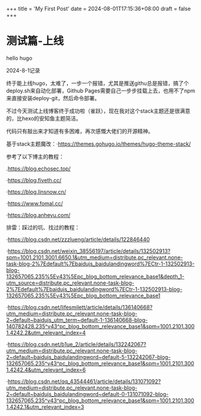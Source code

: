 +++
title = 'My First Post'
date = 2024-08-01T17:15:36+08:00
draft = false
+++

# 测试篇-上线

hello hugo

2024-8-1记录

终于能上线hugo，太难了，一步一个报错，尤其是推送githu总是报错，搞了个deploy.sh来自动化部署，Github Pages需要自己一步步挂载上去，也用不了npm来直接安装deploy-git，然后命令部署。



不过今天测试上线博客终于成功啦（雀跃），现在我对这个stack主题还是很满意的，比hexo的安知鱼主题简洁。

代码只有敲出来才知道有多困难，再次感慨大佬们的开源精神。



基于stack主题魔改：·https://themes.gohugo.io/themes/hugo-theme-stack/



参考了以下博主的教程：

.https://blog.echosec.top/

·https://blog.fiveth.cc/

·https://blog.linsnow.cn/

·https://www.fomal.cc/

·https://blog.anheyu.com/





排雷：踩过的坑、找过的教程：

·https://blog.csdn.net/zzzlueng/article/details/122846440



·https://blog.csdn.net/weixin_38556197/article/details/132502913?spm=1001.2101.3001.6650.1&utm_medium=distribute.pc_relevant.none-task-blog-2%7Edefault%7Ebaidujs_baidulandingword%7ECtr-1-132502913-blog-132657065.235%5Ev43%5Epc_blog_bottom_relevance_base1&depth_1-utm_source=distribute.pc_relevant.none-task-blog-2%7Edefault%7Ebaidujs_baidulandingword%7ECtr-1-132502913-blog-132657065.235%5Ev43%5Epc_blog_bottom_relevance_base1



·https://blog.csdn.net/lifesmilett/article/details/136140668?utm_medium=distribute.pc_relevant.none-task-blog-2~default~baidujs_utm_term~default-1-136140668-blog-140782428.235^v43^pc_blog_bottom_relevance_base1&spm=1001.2101.3001.4242.2&utm_relevant_index=4



·https://blog.csdn.net/b1ue_2/article/details/132242067?utm_medium=distribute.pc_relevant.none-task-blog-2~default~baidujs_baidulandingword~default-5-132242067-blog-132657065.235^v43^pc_blog_bottom_relevance_base1&spm=1001.2101.3001.4242.4&utm_relevant_index=6



·https://blog.csdn.net/qq_43544461/article/details/131071092?utm_medium=distribute.pc_relevant.none-task-blog-2~default~baidujs_baidulandingword~default-0-131071092-blog-132657065.235^v43^pc_blog_bottom_relevance_base1&spm=1001.2101.3001.4242.1&utm_relevant_index=3